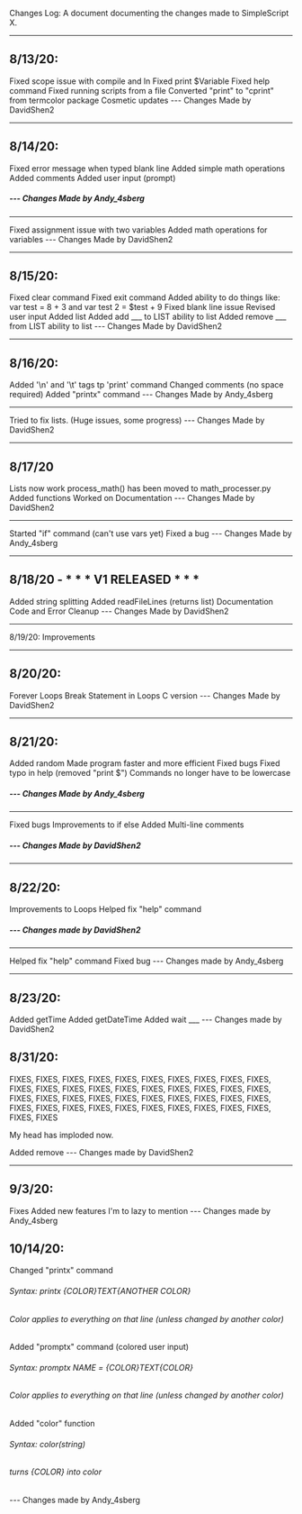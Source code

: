 Changes Log: A document documenting the changes made to SimpleScript X.

**************************************

8/13/20:
---
Fixed scope issue with compile and ln
Fixed print $Variable
Fixed help command
Fixed running scripts from a file
Converted "print" to "cprint" from termcolor package
Cosmetic updates
--- Changes Made by DavidShen2

**************************************

8/14/20:
---
Fixed error message when typed blank line
Added simple math operations
Added comments
Added user input (prompt)
##### --- Changes Made by Andy_4sberg
---
Fixed assignment issue with two variables
Added math operations for variables
--- Changes Made by DavidShen2

**************************************

8/15/20:
---
Fixed clear command
Fixed exit command
Added ability to do things like: var test = 8 + 3 and var test 2 = $test + 9
Fixed blank line issue
Revised user input
Added list
Added add ___ to LIST ability to list
Added remove ___ from LIST ability to list
--- Changes Made by DavidShen2

**************************************

8/16/20:
---
Added '\n' and '\t' tags tp 'print' command
Changed comments (no space required)
Added "printx" command
--- Changes Made by Andy_4sberg

---
Tried to fix lists. (Huge issues, some progress)
--- Changes Made by DavidShen2

**************************************

8/17/20
---
Lists now work
process_math() has been moved to math_processer.py
Added functions
Worked on Documentation
--- Changes Made by DavidShen2

---
Started "if" command (can't use vars yet)
Fixed a bug
--- Changes Made by Andy_4sberg

**************************************

8/18/20 - * * * V1 RELEASED * * *
---
Added string splitting
Added readFileLines (returns list)
Documentation
Code and Error Cleanup
--- Changes Made by DavidShen2

**************************************

8/19/20: Improvements

**************************************

8/20/20:
---
Forever Loops
Break Statement in Loops
C version
--- Changes Made by DavidShen2

**************************************

8/21/20:
---
Added random
Made program faster and more efficient
Fixed bugs
Fixed typo in help (removed "print $")
Commands no longer have to be lowercase
##### --- Changes Made by Andy_4sberg
---
Fixed bugs
Improvements to if else
Added Multi-line comments
##### --- Changes Made by DavidShen2

**************************************

8/22/20:
---
Improvements to Loops
Helped fix "help" command
##### --- Changes made by DavidShen2
---
Helped fix "help" command
Fixed bug
--- Changes made by Andy_4sberg

**************************************

8/23/20:
---
Added getTime 
Added getDateTime
Added wait ___
--- Changes made by DavidShen2

8/31/20:
---
FIXES, FIXES, FIXES, FIXES, FIXES, FIXES, FIXES, FIXES, FIXES, FIXES, FIXES, FIXES, FIXES, FIXES, FIXES, FIXES, FIXES, FIXES, FIXES, FIXES, FIXES, FIXES, FIXES, FIXES, FIXES, FIXES, FIXES, FIXES, FIXES, FIXES, FIXES, FIXES, FIXES, FIXES, FIXES, FIXES, FIXES, FIXES, FIXES, FIXES, FIXES, FIXES

My head has imploded now.

Added remove 
--- Changes made by DavidShen2

**************************************

9/3/20:
---
Fixes
Added new features I'm to lazy to mention
--- Changes made by Andy_4sberg

10/14/20:
---
Changed "printx" command
###### Syntax: printx {COLOR}TEXT{ANOTHER COLOR}
###### Color applies to everything on that line (unless changed by another color)
Added "promptx" command (colored user input)
###### Syntax: promptx NAME = {COLOR}TEXT{COLOR}
###### Color applies to everything on that line (unless changed by another color)
Added "color" function
###### Syntax: color(string)
###### turns {COLOR} into color
--- Changes made by Andy_4sberg